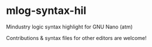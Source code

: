 # mlog-syntax-hil
Mindustry logic syntax highlight for GNU Nano (atm)

Contributions & syntax files for other editors are
welcome!
